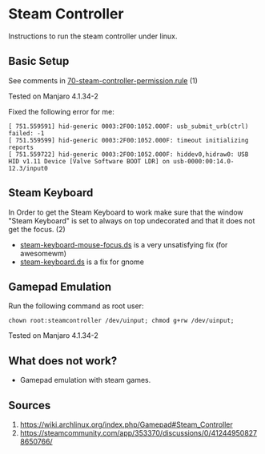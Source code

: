 # Steam Controller
Instructions to run the steam controller under linux.

## Basic Setup
See comments in [70-steam-controller-permission.rule](./70-steam-controller-permission.rule) (1)

Tested on Manjaro 4.1.34-2

Fixed the following error for me:

    [ 751.559591] hid-generic 0003:2F00:1052.000F: usb_submit_urb(ctrl) failed: -1
    [ 751.559599] hid-generic 0003:2F00:1052.000F: timeout initializing reports
    [ 751.559722] hid-generic 0003:2F00:1052.000F: hiddev0,hidraw0: USB HID v1.11 Device [Valve Software BOOT LDR] on usb-0000:00:14.0-12.3/input0

## Steam Keyboard
In Order to get the Steam Keyboard to work make sure that the window "Steam Keyboard" is set to always on top undecorated and that it does not get the focus. (2)

- [steam-keyboard-mouse-focus.ds](./steam-keyboard-mouse-focus.ds) is a very unsatisfying fix (for awesomewm)
- [steam-keyboard.ds](./steam-keyboard.ds) is a fix for gnome

## Gamepad Emulation
Run the following command as root user:

    chown root:steamcontroller /dev/uinput; chmod g+rw /dev/uinput;
    
Tested on Manjaro 4.1.34-2

## What does not work?
- Gamepad emulation with steam games.

## Sources
1. https://wiki.archlinux.org/index.php/Gamepad#Steam_Controller
2. https://steamcommunity.com/app/353370/discussions/0/412449508278650766/
